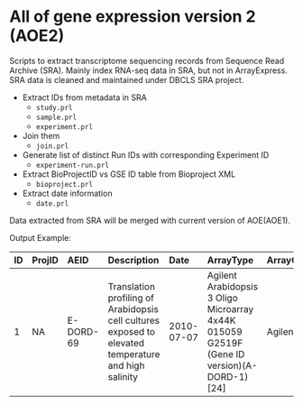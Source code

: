 # All of gene expression version 2 (AOE2)

Scripts to extract transcriptome sequencing records from Sequence Read Archive (SRA). 
Mainly index RNA-seq data in SRA, but not in ArrayExpress.
SRA data is cleaned and maintained under DBCLS SRA project.

- Extract IDs from metadata in SRA
	- `study.prl`
	- `sample.prl`
	- `experiment.prl`
- Join them
	- `join.prl`
- Generate list of distinct Run IDs with corresponding Experiment ID
	- `experiment-run.prl`
- Extract BioProjectID vs GSE ID table from Bioproject XML
	- `bioproject.prl`
- Extract date information
	- `date.prl`

Data extracted from SRA will be merged with current version of AOE(AOE1).

Output Example:

|  ID |ProjID|AEID| Description | Date | ArrayType | ArrayGroup | Technology | Instrument | NGSGroup | Organisms | Rep_organism  |
|:-----------|:-----------|:-----------|:-----------|:-----------|:-----------|:-----------|:-----------|:-----------|:-----------|:-----------|:-----------|
|1|NA|  E-DORD-69 | Translation profiling of Arabidopsis cell cultures exposed to elevated temperature and high salinity | 2010-07-07 | Agilent Arabidopsis 3 Oligo Microarray 4x44K 015059 G2519F (Gene ID version)(A-DORD-1)[24]  | Agilent | array assay | NA | NA | Arabidopsis thaliana[24]  | Arabidopsis thaliana  |

